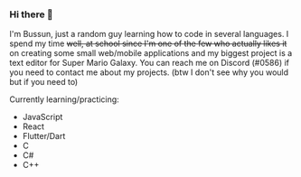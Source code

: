 ### Hi there 👋
I'm Bussun, just a random guy learning how to code in several languages.
I spend my time ~~well, at school since I'm one of the few who actually likes it~~ on creating some small web/mobile applications
and my biggest project is a text editor for Super Mario Galaxy. You can reach me on Discord (#0586) if you need to contact me about my projects.
(btw I don't see why you would but if you need to)

Currently learning/practicing:
 - JavaScript
 - React
 - Flutter/Dart
 - C
 - C#
 - C++

<!--
**Bussun/Bussun** is a ✨ _special_ ✨ repository because its `README.md` (this file) appears on your GitHub profile.

Here are some ideas to get you started:

- 🔭 I’m currently working on ...
- 🌱 I’m currently learning ...
- 👯 I’m looking to collaborate on ...
- 🤔 I’m looking for help with ...
- 💬 Ask me about ...
- 📫 How to reach me: ...
- 😄 Pronouns: ...
- ⚡ Fun fact: ...
-->
